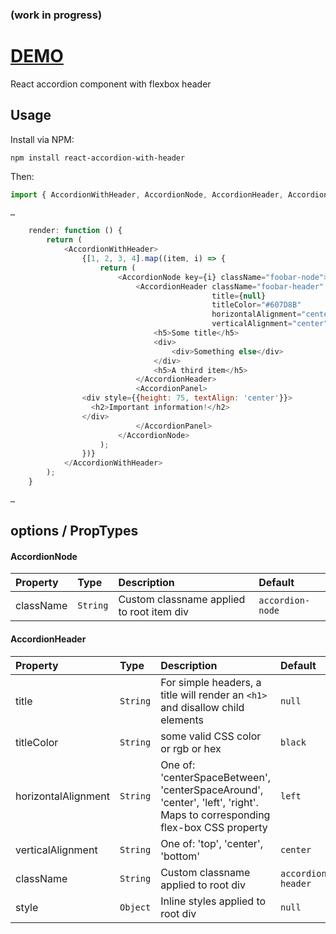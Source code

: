 ### (work in progress)

# [DEMO](https://jforaker.github.io/react-accordion-with-header/dist)

React accordion component with flexbox header 

## Usage

Install via NPM:

```
npm install react-accordion-with-header
```

Then:

```javascript
import { AccordionWithHeader, AccordionNode, AccordionHeader, AccordionPanel } from 'react-accordion-with-header-test-foo-bar';

…

	render: function () {
		return (
			<AccordionWithHeader>
				{[1, 2, 3, 4].map((item, i) => {
					return (
						<AccordionNode key={i} className="foobar-node">
							<AccordionHeader className="foobar-header"
											 title={null}
											 titleColor="#607D8B"
											 horizontalAlignment="centerSpaceAround"
											 verticalAlignment="center">
								<h5>Some title</h5>
								<div>
									<div>Something else</div>
								</div>
								<h5>A third item</h5>
							</AccordionHeader>
							<AccordionPanel>
                <div style={{height: 75, textAlign: 'center'}}>
                  <h2>Important information!</h2>
                </div>
							</AccordionPanel>
						</AccordionNode>
					);
				})}
			</AccordionWithHeader>
		);
	}

…

```


## options / PropTypes

#### AccordionNode
| Property | Type | Description | Default |
|:---|:---|:---|:---|
| className | `String` | Custom classname applied to root item div | `accordion-node` |


#### AccordionHeader
| Property | Type | Description | Default |
|:---|:---|:---|:---|
| title | `String` | For simple headers, a title will render an `<h1>` and disallow child elements | `null` |
| titleColor | `String` | some valid CSS color or rgb or hex | `black` |
| horizontalAlignment | `String` | One of: 'centerSpaceBetween', 'centerSpaceAround', 'center', 'left', 'right'. Maps to corresponding flex-box CSS property | `left` |
| verticalAlignment | `String` | One of: 'top', 'center', 'bottom' | `center` |
| className | `String` | Custom classname applied to root div | `accordion-header` |
| style | `Object` | Inline styles applied to root div | `null` |


